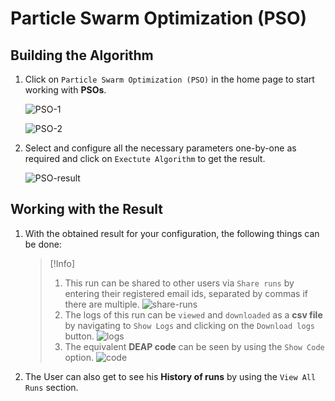 # Particle Swarm Optimization (PSO)


## Building the Algorithm

1. Click on `Particle Swarm Optimization (PSO)` in the home page to start working with  **PSOs**.

    ![PSO-1](https://i.imgur.com/gZMdZ19.png)
    
    ![PSO-2](https://i.imgur.com/kxga1ik.png)

2. Select and configure all the necessary parameters one-by-one as required and click on `Exectute Algorithm` to get the result.

    ![PSO-result](https://i.imgur.com/ExJpNS9.png)


## Working with the Result

1. With the obtained result for your configuration, the following things can be done:

    >[!Info]
    >1. This run can be shared to other users via `Share runs` by entering their registered email ids, separated by commas if there are multiple.
    ![share-runs](https://i.imgur.com/US3uH0p.png)
    >2. The logs of this run can be `viewed` and `downloaded` as a **csv file** by navigating to `Show Logs` and clicking on the `Download logs` button.
    ![logs](https://i.imgur.com/kPgeLVP.png)
    >3. The equivalent **DEAP code** can be seen by using the `Show Code` option.
    ![code](https://i.imgur.com/zHbQdxs.png)

2. The User can also get to see his **History of runs** by using the `View All Runs` section.




